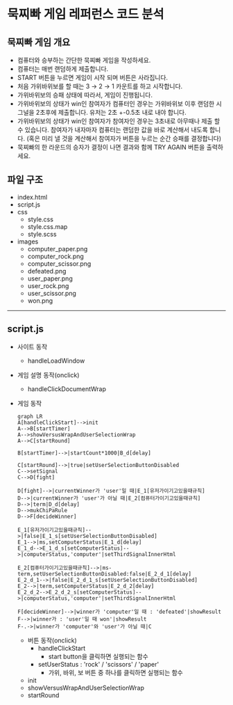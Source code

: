 # 묵찌빠 게임 레퍼런스 코드 분석

## 묵찌빠 게임 개요
- 컴퓨터와 승부하는 간단한 묵찌빠 게임을 작성하세요.
- 컴퓨터는 매번 랜덤하게 제출합니다.
- START 버튼을 누르면 게임이 시작 되며 버튼은 사라집니다.
- 처음 가위바위보를 할 때는 3 → 2 → 1 카운트를 하고 시작합니다.
- 가위바위보의 승패 상태에 따라서, 게임이 진행됩니다.
- 가위바위보의 상태가 win인 참여자가 컴퓨터인 경우는 가위바위보 이후 랜덤한 시그널을 2초후에 제출합니다. 유저는 2초 +-0.5초 내로 내야 합니다.
- 가위바위보의 상태가 win인 참여자가 참여자인 경우는 3초내로 아무때나 제출 할 수 있습니다. 참여자가 내자마자 컴퓨터는 랜덤한 값을 바로 계산해서 내도록 합니다. (혹은 미리 낼 것을 계산해서 참여자가 버튼을 누르는 순간 승패를 결정합니다)
- 묵찌빠의 한 라운드의 승자가 결정이 나면 결과와 함께 TRY AGAIN 버튼을 출력하세요.

## 파일 구조
- index.html
- script.js
- css
    - style.css
    - style.css.map
    - style.scss
- images
    - computer_paper.png
    - computer_rock.png
    - computer_scissor.png
    - defeated.png
    - user_paper.png
    - user_rock.png
    - user_scissor.png
    - won.png
---
## script.js

- 사이트 동작
    - handleLoadWindow
- 게임 설명 동작(onclick)
    - handleClickDocumentWrap

- 게임 동작
    ```mermaid
    graph LR
    A[handleClickStart]-->init
    A-->B[startTimer]
    A-->showVersusWrapAndUserSelectionWrap
    A-->C[startRound]

    B[startTimer]-->|startCount*1000|B_d[delay]

    C[startRound]-->|true|setUserSelectionButtonDisabled
    C-->setSignal
    C-->D[fight]

    D[fight]-->|currentWinner가 'user'일 때|E_1[유저가이기고있을때규칙]
    D-->|currentWinner가 'user'가 아닐 때|E_2[컴퓨터가이기고있을때규칙]
    D-->|term|D_d[delay]
    D-->mukChiPaRule
    D-->F[decideWinner]

    E_1[유저가이기고있을때규칙]-->|false|E_1_s[setUserSelectionButtonDisabled]
    E_1-->|ms,setComputerStatus|E_1_d[delay]
    E_1_d-->E_1_d_s[setComputerStatus]-->|computerStatus,'computer'|setThirdSignalInnerHtml

    E_2[컴퓨터가이기고있을때규칙]-->|ms-term,setUserSelectionButtonDisabled:false|E_2_d_1[delay]
    E_2_d_1-->|false|E_2_d_1_s[setUserSelectionButtonDisabled]
    E_2-->|term,setComputerStatus|E_2_d_2[delay]
    E_2_d_2-->E_2_d_2_s[setComputerStatus]-->|computerStatus,'computer'|setThirdSignalInnerHtml

    F[decideWinner]-->|winner가 'computer'일 때 : 'defeated'|showResult
    F-->|winner가 : 'user'일 때 won'|showResult
    F-.->|winner가 'computer'와 'user'가 아닐 때|C
    ```

    - 버튼 동작(onclick)
        - handleClickStart
            - start button을 클릭하면 실행되는 함수
        - setUserStatus : 'rock' / 'scissors' / 'paper'
            - 가위, 바위, 보 버튼 중 하나를 클릭하면 실행되는 함수
    - init
    - showVersusWrapAndUserSelectionWrap
    - startRound